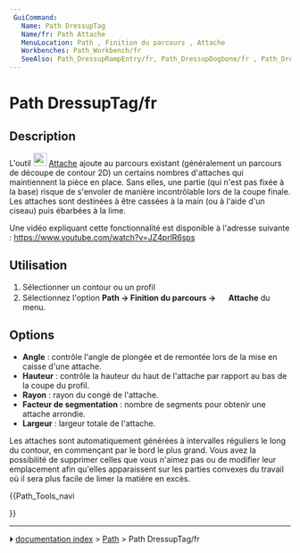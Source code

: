 ```yaml
---
 GuiCommand:
   Name: Path DressupTag
   Name/fr: Path Attache
   MenuLocation: Path , Finition du parcours , Attache
   Workbenches: Path_Workbench/fr
   SeeAlso: Path_DressupRampEntry/fr, Path_DressupDogbone/fr , Path_DressupDragKnife/fr
---
```


# Path DressupTag/fr

## Description

L\'outil <img alt="" src=images/Path_DressupTag.svg  style="width:24px;"> [Attache](Path_DressupTag/fr.md) ajoute au parcours existant (généralement un parcours de découpe de contour 2D) un certains nombres d\'attaches qui maintiennent la pièce en place. Sans elles, une partie (qui n\'est pas fixée à la base) risque de s\'envoler de manière incontrôlable lors de la coupe finale. Les attaches sont destinées à être cassées à la main (ou à l'aide d'un ciseau) puis ébarbées à la lime.

Une vidéo expliquant cette fonctionnalité est disponible à l\'adresse suivante : <https://www.youtube.com/watch?v=JZ4prlR6sps>



## Utilisation

1.  Sélectionner un contour ou un profil
2.  Sélectionnez l\'option **Path → Finition du parcours → <img src="images/Path_DressupTag.svg" width=16px> Attache** du menu.

## Options

-   **Angle** : contrôle l\'angle de plongée et de remontée lors de la mise en caisse d\'une attache.
-   **Hauteur** : contrôle la hauteur du haut de l\'attache par rapport au bas de la coupe du profil.
-   **Rayon** : rayon du congé de l\'attache.
-   **Facteur de segmentation** : nombre de segments pour obtenir une attache arrondie.
-   **Largeur** : largeur totale de l\'attache.

Les attaches sont automatiquement générées à intervalles réguliers le long du contour, en commençant par le bord le plus grand. Vous avez la possibilité de supprimer celles que vous n\'aimez pas ou de modifier leur emplacement afin qu\'elles apparaissent sur les parties convexes du travail où il sera plus facile de limer la matière en excès.





{{Path_Tools_navi

}}



---
⏵ [documentation index](../README.md) > [Path](Path_Workbench.md) > Path DressupTag/fr
